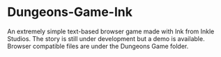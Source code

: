 # Dungeons-Game-Ink

An extremely simple text-based browser game made with Ink from Inkle Studios. The story is still under development but a demo is available. Browser compatible files are under the Dungeons Game folder. 
